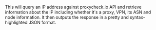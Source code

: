 This will query an IP address against proxycheck.io API and retrieve information about the IP including whether it's a proxy, VPN, its ASN and node information. It then outputs the response in a pretty and syntax-highlighted JSON format.
